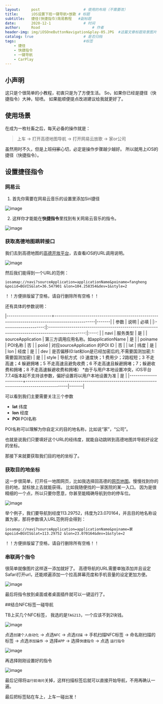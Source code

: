 ```yaml
---
layout:     post   				    # 使用的布局（不需要改）
title:      iOS设置下班一键导航+放歌 # 标题 
subtitle:   捷径(快捷指令)简易教程   #副标题
date:       2020-12-1 				# 时间
author:     Road 						# 作者
header-img: img/iOSOneButtonNavigation&play-05.JPG	#这篇文章标题背景图片
catalog: true 						# 是否归档
tags:								#标签
    - 捷径
    - 快捷指令
    - 一键导航
    - CarPlay
---
```


## 小声明

这只是个很简单的小教程，初衷只是为了方便生活。
So，如果你已经是捷径（快捷指令）大神，轻喷。
如果能顺便提点改进建议给我就更好了。

## 使用场景

在成为一枚社畜之后，每天必备的操作就是：

> 上车 -> 打开高德地图导航 -> 打开网易云放歌 -> 家or公司   

虽然用时不久，但是上班~~归家~~心切，必定是操作步骤越少越好。
所以就用上iOS的捷径（快捷指令）。

## 设置捷径指令
### 网易云
1. 首先你需要在网易云音乐的设置里添加Siri捷径

![image](https://cdn.jsdelivr.net/gh/Road-tech/Road-blog-Figure@3.0/iOSOneButtonNavigation&play/iOSOneButtonNavigation&play-01.jpg?raw=true)

2. 这样你才能能在**快捷指令**里找到有关网易云音乐的指令。

![image](https://cdn.jsdelivr.net/gh/Road-tech/Road-blog-Figure@3.0/iOSOneButtonNavigation&play/iOSOneButtonNavigation&play-02.jpg?raw=true)

### 获取高德地图跳转接口
我们去到高德地图的[高德开放平台](https://lbs.amap.com/api/amap-mobile/guide/ios/ios-uri-information)，去查看iOS的URL调用说明。

![image](https://cdn.jsdelivr.net/gh/Road-tech/Road-blog-Figure@3.0/iOSOneButtonNavigation&play/iOSOneButtonNavigation&play-03.png?raw=true)

然后我们能得到一个URL的范例：    

``` iosamap://navi?sourceApplication=applicationName&poiname=fangheng &poiid=BGVIS&lat=36.547901 &lon=104.258354&dev=1&style=2 ```

！！方便排版留了空格，请自行删除所有空格！！

还有具体的参数说明：

|-----------------------+---------------------------------------------------------------------------------------------------|-------|
| 参数                	| 说明                                                                                            	| 必填 	|
|:---------------------:|:-------------------------------------------------------------------------------------------------:|:----:	|
| navi              	| 服务类型                                                                                         	| 是   	|
| sourceApplication 	| 第三方调用应用名称。如applicationName                                                             	| 是   	|
| poiname           	| POI名称                                                                                        	| 否   	|
| poiid             	| 对应sourceApplication 的POI ID                                                                 	| 否   	|
| lat               	| 纬度                                                                                            	| 是   	|
| lon               	| 经度                                                                                            	| 是   	|
| dev               	| 是否偏移(0:lat和lon是已经加密后的,不需要国测加密;1:需要国测加密)                                      	| 是   	|
| style             	| 导航方式（0 速度快；1 费用少；2路程短；3 不走高速；4 躲避拥堵；5 不走高速且避免收费；6 不走高速且躲避拥堵；7；躲避收费和拥堵；8 不走高速躲避收费和拥堵） *由于与用户本地设置冲突，iOS平台7.7.4版本起不支持该参数，偏好设置将以用户本地设置为准  	                          | 是  	|
|-----------------------+---------------------------------------------------------------------------------------------------|-------|

可以看到我们主要需要关注三个参数

* **lat**  纬度
* **lon**  经度
* **POI** POI名称

POI名称可以理解为你自定义的目的地名称，比如说“家”，“公司”。

也就是说我们只要填好这个URL的经纬度，就能自动跳转到高德地图并导航好设定的坐标。

那接下来就要获取我们目的地的坐标了。

### 获取目的地坐标
这一步很简单，打开任一地图网页，比如我选择回高德的[网页地图](https://lbs.amap.com/console/show/picker)。慢慢找到你的目的地，鼠标放上去就能获得。
比如我随便找的一家医院的某一入口。
因为是很精细的一个点，所以只要你愿意，你甚至能精确导航到你的停车位。

![image](https://cdn.jsdelivr.net/gh/Road-tech/Road-blog-Figure@3.0/iOSOneButtonNavigation&play/iOSOneButtonNavigation&play-04.png?raw=true)

举个例子，我们要导航到经度113.29752，纬度为23.070164，并且目的地名称设置为家，那将参数填入URL范例将会得到：

``` iosamap://navi?sourceApplication=applicationName&poiname=家 &poiid=BGVIS&lat=113.29752 &lon=23.070164&dev=1&style=2 ```

！！方便排版留了空格，请自行删除所有空格！！

### 串联两个指令
很简单就像图片这样逐一添加就好了。
高德导航的URL需要单独添加并且设定Safari打开url，还能顺遍添加一个拉高屏幕亮度和手机音量的设定更加方便。

![image](https://cdn.jsdelivr.net/gh/Road-tech/Road-blog-Figure@3.0/iOSOneButtonNavigation&play/iOSOneButtonNavigation&play-05.JPG?raw=true)

最后将指令放到桌面或者桌面插件就可以一键运行了。

##结合NFC标签一碰导航

TB上买几个NFC标签， 我选的是```TAG213```，一个应该不到2块钱。

![image](https://cdn.jsdelivr.net/gh/Road-tech/Road-blog-Figure@3.0/iOSOneButtonNavigation&play/iOSOneButtonNavigation&play-06.jpg?raw=true)

点选```创建个人自动化``` -> 点选```NFC``` -> 点选```扫描``` -> 手机扫描NFC标签 -> 命名刚扫描的标签 -> 点选```添加操作``` -> 选择```APP``` -> 选择```快捷指令``` -> 点选 ```运行指令```

![image](https://cdn.jsdelivr.net/gh/Road-tech/Road-blog-Figure@3.0/iOSOneButtonNavigation&play/iOSOneButtonNavigation&play-07.JPG?raw=true)

再选择刚刚设置好的指令

![image](https://cdn.jsdelivr.net/gh/Road-tech/Road-blog-Figure@3.0/iOSOneButtonNavigation&play/iOSOneButtonNavigation&play-08.PNG?raw=true)

最后记得将```运行前询问```关掉，这样扫描标签后就可以直接开始导航，不用再确认一遍。

最后把标签贴在车上，上车一碰出发！
 